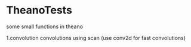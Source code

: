 # TheanoTests

some small functions in theano

1.convolution
convolutions using scan (use conv2d for fast convolutions)

